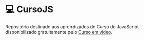 # :computer: CursoJS
Repositório destinado aos aprendizados do Curso de JavaScript disponibilizado gratuitamente pelo [Curso em vídeo](https://www.cursoemvideo.com/).

